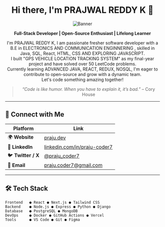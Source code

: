<div align="center">

# Hi there, I'm PRAJWAL REDDY K 👋  
![Banner](https://github.com/praju-coder7/praju-coder7/assets/123456789/abcdef1234567890abcdef12345678) <!-- replace with your banner image URL -->

**Full-Stack Developer | Open-Source Enthusiast | Lifelong Learner**

I'm PRAJWAL REDDY K, I am passionate fresher software developer with a B.E in ELECTRONICS AND COMMUNICATION ENGINNERING , skilled in Java, SQL, React, HTML, CSS AND EXPLORING JAVASCRIPT.  
I built "GPS VEHICLE LOCATION TRACKING SYSTEM" as my final-year project and have solved over 50 LeetCode problems.  
Currently learning ADVANCED JAVA, REACT, REDUX, NOSQL, I'm eager to contribute to open-source and grow with a dynamic team.  
Let's code something amazing together!

> *“Code is like humor. When you have to explain it, it’s bad.”* – Cory House

</div>

---

## 🔗 Connect with Me
| Platform | Link |
|----------|------|
| 🌍 **Website** | [praju.dev](https://praju.dev) |
| 💼 **LinkedIn** | [linkedin.com/in/praju-coder7](https://linkedin.com/in/praju-coder7) |
| 🐦 **Twitter / X** | [@praju_coder7](https://twitter.com/praju_coder7) |
| 📧 **Email** | [praju.coder7@gmail.com](mailto:praju.coder7@gmail.com) |

---

## 🛠️ Tech Stack

```text
Frontend   ● React ● Next.js ● Tailwind CSS
Backend    ● Node.js ● Express ● Python ● Django
Database   ● PostgreSQL ● MongoDB
DevOps     ● Docker ● GitHub Actions ● Vercel
Tools      ● VS Code ● Git ● Figma

